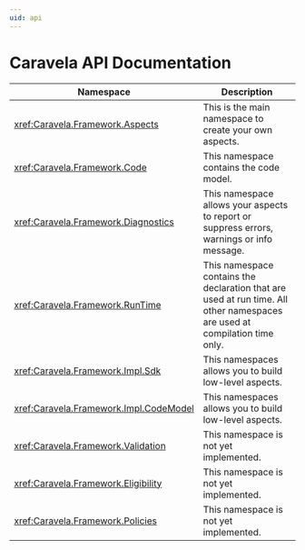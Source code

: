 ```yaml
---
uid: api
---
```


# Caravela API Documentation


| Namespace                             | Description                                                                                                                |
|---------------------------------------|----------------------------------------------------------------------------------------------------------------------------|
| <xref:Caravela.Framework.Aspects>     | This is the main namespace to create your own aspects.                                                                     |
| <xref:Caravela.Framework.Code>        | This namespace contains the code model.                                                                                    |
| <xref:Caravela.Framework.Diagnostics> | This namespace allows your aspects to report or suppress errors, warnings or info message.                                 |
| <xref:Caravela.Framework.RunTime>     | This namespace contains the declaration that are used at run time. All other namespaces are used at compilation time only. |
| <xref:Caravela.Framework.Impl.Sdk>    | This namespaces allows you to build low-level aspects.                                                                     |
| <xref:Caravela.Framework.Impl.CodeModel>    | This namespaces allows you to build low-level aspects.                                                                     |
| <xref:Caravela.Framework.Validation>  | This namespace is not yet implemented.                                                                                     |
| <xref:Caravela.Framework.Eligibility> | This namespace is not yet implemented.                                                                                     |
| <xref:Caravela.Framework.Policies>    | This namespace is not yet implemented.                                                                                     |
